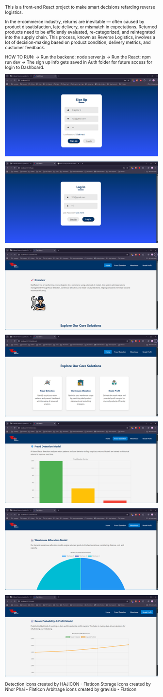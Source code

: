 This is a front-end React project to make smart decisions refarding reverse logistics. 

In the e-commerce industry, returns are inevitable — often caused by product dissatisfaction, late delivery, or mismatch in expectations. Returned products need to be efficiently evaluated, re-categorized, and reintegrated into the supply chain. This process, known as Reverse Logistics, involves a lot of decision-making based on product condition, delivery metrics, and customer feedback.

HOW TO RUN:
-> Run the backend: node server.js
-> Run the React: npm run dev
-> The sign up info gets saved in Auth folder for future access for login to Dashboard.



<!-- SIGN UP PAGE -->
![Sign Up](./Pics/sign_up.png)


<!-- LOGIN PAGE -->
![Login](./Pics/login.png)


<!-- MAIN DASHBOARD -->
![Main Dashboard](./Pics/dashboard.png)

![Main Dashboard](./Pics/dashboard2.png)


<!-- FRAUD DETECTION -->
![Fraud Detection](./Pics/fraud_detection.png)


<!-- WAREHOUSE -->
![Warehouse](./Pics/warehouse.png)


<!-- RESALE PROFIT -->
![Resale Profit](./Pics/resale_profit.png)


<!-- ICONS SOURCES -->
Detection icons created by HAJICON - Flaticon
Storage icons created by Nhor Phai - Flaticon
Arbitrage icons created by gravisio - Flaticon